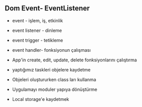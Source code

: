 ## Dom Event- EventListener


- event   -    işlem, iş, etkinlik
- event listener - dinleme
- event trigger  - tetikleme
- event handler-  fonksiyonun çalışması



- App'in create, edit, update, delete fonksiyonlarını çalıştırma 
- yaptığımız taskleri objelere kaydetme
- Objeleri oluştururken class ları kullanma
- Uygulamayı moduler yapıya dönüştürme
- Local storage'e kaydetmek 

